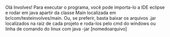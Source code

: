 Olá Involves!
Para executar o programa, você pode importa-lo a IDE eclipse e rodar em java apartir da classe Main localizada em br/com/testeinvolves/main.
Ou, se preferir, basta baixar os arquivos .jar localizados na raiz de cada projeto e roda-los pelo cmd do windows ou linha de comando do linux com java -jar [nomedoarquivo]
